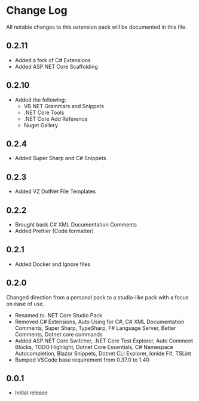 # Change Log

All notable changes to this extension pack will be documented in this file.

## 0.2.11

- Added a fork of C# Extensions
- Added ASP.NET Core Scaffolding

## 0.2.10

- Added the following:
  - VB.NET Grammars and Snippets
  - .NET Core Tools
  - .NET Core Add Reference
  - Nuget Gallery

## 0.2.4

- Added Super Sharp and C# Snippets

## 0.2.3

- Added VZ DotNet File Templates

## 0.2.2

- Brought back C# XML Documentation Comments
- Added Prettier (Code formatter)

## 0.2.1

- Added Docker and Ignore files

## 0.2.0

Changed direction from a personal pack to a studio-like pack with a focus on ease of use.

- Renamed to .NET Core Studio Pack
- Removed C# Extensions, Auto Using for C#, C# XML Documentation Comments, Super Sharp, TypeSharp, F# Language Server, Better Comments, Dotnet core commands
- Added ASP.NET Core Switcher, .NET Core Test Explorer, Auto Comment Blocks, TODO Highlight, Dotnet Core Essentials, C# Namespace Autocompletion, Blazor Snippets, Dotnet CLI Explorer, Ionide F#, TSLint
- Bumped VSCode base requirement from 0.37.0 to 1.40

## 0.0.1

- Initial release

